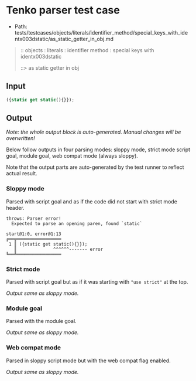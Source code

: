 # Tenko parser test case

- Path: tests/testcases/objects/literals/identifier_method/special_keys_with_identx003dstatic/as_static_getter_in_obj.md

> :: objects : literals : identifier method : special keys with identx003dstatic
>
> ::> as static getter in obj

## Input

`````js
({static get static(){}});
`````

## Output

_Note: the whole output block is auto-generated. Manual changes will be overwritten!_

Below follow outputs in four parsing modes: sloppy mode, strict mode script goal, module goal, web compat mode (always sloppy).

Note that the output parts are auto-generated by the test runner to reflect actual result.

### Sloppy mode

Parsed with script goal and as if the code did not start with strict mode header.

`````
throws: Parser error!
  Expected to parse an opening paren, found `static`

start@1:0, error@1:13
╔══╦═════════════════
 1 ║ ({static get static(){}});
   ║              ^^^^^^------- error
╚══╩═════════════════

`````

### Strict mode

Parsed with script goal but as if it was starting with `"use strict"` at the top.

_Output same as sloppy mode._

### Module goal

Parsed with the module goal.

_Output same as sloppy mode._

### Web compat mode

Parsed in sloppy script mode but with the web compat flag enabled.

_Output same as sloppy mode._
